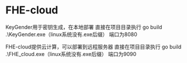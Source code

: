 # FHE-cloud
KeyGender用于密钥生成，在本地部署
直接在项目目录执行
go build
.\KeyGender.exe（linux系统没有.exe后缀）
端口为8080

FHE-cloud提供云计算，可以部署到远程服务器
直接在项目目录执行
go build
.\FHE_cloud.exe（linux系统没有.exe后缀）
端口为9090
